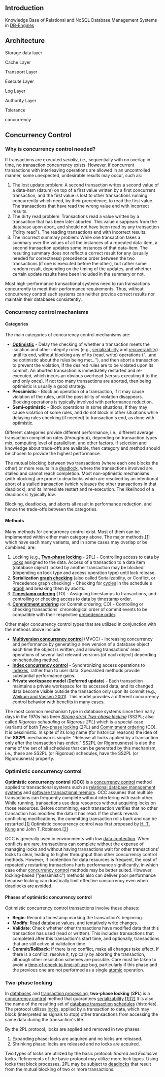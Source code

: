 ## Introduction



Knowledge Base of Relational and NoSQL Database Management Systems in [DB-Engines](https://db-engines.com/en/ranking)

## Architecture

Storage data layer

Cache Layer

Transport Layer

Execute Layer

Log Layer

Authority Layer

Tolerance  

concurrency 







## Concurrency Control

### Why is concurrency control needed?

If transactions are executed *serially*, i.e., sequentially with no overlap in time, no transaction concurrency exists. However, if concurrent transactions with interleaving operations are allowed in an uncontrolled manner, some unexpected, undesirable results may occur, such as:

1. The lost update problem: A second transaction writes a second value of a data-item (datum) on top of a first value written by a first concurrent transaction, and the first value is lost to other transactions running concurrently which need, by their precedence, to read the first value. The transactions that have read the wrong value end with incorrect results.
2. The dirty read problem: Transactions read a value written by a transaction that has been later aborted. This value disappears from the database upon abort, and should not have been read by any transaction ("dirty read"). The reading transactions end with incorrect results.
3. The incorrect summary problem: While one transaction takes a summary over the values of all the instances of a repeated data-item, a second transaction updates some instances of that data-item. The resulting summary does not reflect a correct result for any (usually needed for correctness) precedence order between the two transactions (if one is executed before the other), but rather some random result, depending on the timing of the updates, and whether certain update results have been included in the summary or not.

Most high-performance transactional systems need to run transactions concurrently to meet their performance requirements. Thus, without concurrency control such systems can neither provide correct results nor maintain their databases consistently.

###  Concurrency control mechanisms

#### Categories

The main categories of concurrency control mechanisms are:

- **[Optimistic](https://en.wikipedia.org/wiki/Optimistic_concurrency_control)** - Delay the checking of whether a transaction meets the isolation and other integrity rules (e.g., [serializability](https://en.wikipedia.org/wiki/Serializability) and [recoverability](https://en.wikipedia.org/wiki/Serializability#Correctness_-_recoverability)) until its end, without blocking any of its (read, write) operations ("...and be optimistic about the rules being met..."), and then abort a transaction to prevent the violation, if the desired rules are to be violated upon its commit. An aborted transaction is immediately restarted and re-executed, which incurs an obvious overhead (versus executing it to the end only once). If not too many transactions are aborted, then being optimistic is usually a good strategy.
- **Pessimistic** - Block an operation of a transaction, if it may cause violation of the rules, until the possibility of violation disappears. Blocking operations is typically involved with performance reduction.
- **Semi-optimistic** - Block operations in some situations, if they may cause violation of some rules, and do not block in other situations while delaying rules checking (if needed) to transaction's end, as done with optimistic.

Different categories provide different performance, i.e., different average transaction completion rates (*throughput*), depending on transaction types mix, computing level of parallelism, and other factors. If selection and knowledge about trade-offs are available, then category and method should be chosen to provide the highest performance.

The mutual blocking between two transactions (where each one blocks the other) or more results in a [deadlock](https://en.wikipedia.org/wiki/Deadlock), where the transactions involved are stalled and cannot reach completion. Most non-optimistic mechanisms (with blocking) are prone to deadlocks which are resolved by an intentional abort of a stalled transaction (which releases the other transactions in that deadlock), and its immediate restart and re-execution. The likelihood of a deadlock is typically low.

Blocking, deadlocks, and aborts all result in performance reduction, and hence the trade-offs between the categories.

#### Methods

Many methods for concurrency control exist. Most of them can be implemented within either main category above. The major methods,[[1\]](https://en.wikipedia.org/wiki/Concurrency_control#cite_note-Bern2009-1) which have each many variants, and in some cases may overlap or be combined, are:

1. Locking (e.g., **[Two-phase locking](https://en.wikipedia.org/wiki/Two-phase_locking)** - 2PL) - Controlling access to data by [locks](https://en.wikipedia.org/wiki/Lock_(computer_science)) assigned to the data. Access of a transaction to a data item (database object) locked by another transaction may be blocked (depending on lock type and access operation type) until lock release.
2. **Serialization [graph checking](https://en.wikipedia.org/wiki/Serializability#Testing_conflict_serializability)** (also called Serializability, or Conflict, or Precedence graph checking) - Checking for [cycles](https://en.wikipedia.org/wiki/Cycle_(graph_theory)) in the schedule's [graph](https://en.wikipedia.org/wiki/Directed_graph) and breaking them by aborts.
3. **[Timestamp ordering](https://en.wikipedia.org/wiki/Timestamp-based_concurrency_control)** (TO) - Assigning timestamps to transactions, and controlling or checking access to data by timestamp order.
4. **[Commitment ordering](https://en.wikipedia.org/wiki/Commitment_ordering)** (or Commit ordering; CO) - Controlling or checking transactions' chronological order of commit events to be compatible with their respective [precedence order](https://en.wikipedia.org/wiki/Serializability#Testing_conflict_serializability).

Other major concurrency control types that are utilized in conjunction with the methods above include:

- **[Multiversion concurrency control](https://en.wikipedia.org/wiki/Multiversion_concurrency_control)** (MVCC) - Increasing concurrency and performance by generating a new version of a database object each time the object is written, and allowing transactions' read operations of several last relevant versions (of each object) depending on scheduling method.
- **[Index concurrency control](https://en.wikipedia.org/wiki/Index_locking)** - Synchronizing access operations to [indexes](https://en.wikipedia.org/wiki/Index_(database)), rather than to user data. Specialized methods provide substantial performance gains.
- **Private workspace model** (**Deferred update**) - Each transaction maintains a private workspace for its accessed data, and its changed data become visible outside the transaction only upon its commit (e.g., [Weikum and Vossen 2001](https://en.wikipedia.org/wiki/Concurrency_control#Weikum01)). This model provides a different concurrency control behavior with benefits in many cases.

The most common mechanism type in database systems since their early days in the 1970s has been *[Strong strict Two-phase locking](https://en.wikipedia.org/wiki/Two-phase_locking)* (SS2PL; also called *Rigorous scheduling* or *Rigorous 2PL*) which is a special case (variant) of both [Two-phase locking](https://en.wikipedia.org/wiki/Two-phase_locking) (2PL) and [Commitment ordering](https://en.wikipedia.org/wiki/Commitment_ordering) (CO). It is pessimistic. In spite of its long name (for historical reasons) the idea of the **SS2PL** mechanism is simple: "Release all locks applied by a transaction only after the transaction has ended." SS2PL (or Rigorousness) is also the name of the set of all schedules that can be generated by this mechanism, i.e., these are SS2PL (or Rigorous) schedules, have the SS2PL (or Rigorousness) property.

### Optimistic concurrency control

**Optimistic concurrency control** (**OCC**) is a [concurrency control](https://en.wikipedia.org/wiki/Concurrency_control) method applied to transactional systems such as [relational database management systems](https://en.wikipedia.org/wiki/Relational_database_management_systems) and [software transactional memory](https://en.wikipedia.org/wiki/Software_transactional_memory). OCC assumes that multiple transactions can frequently complete without interfering with each other. While running, transactions use data resources without acquiring locks on those resources. Before committing, each transaction verifies that no other transaction has modified the data it has read. If the check reveals conflicting modifications, the committing transaction rolls back and can be restarted.[[1\]](https://en.wikipedia.org/wiki/Optimistic_concurrency_control#cite_note-1) Optimistic concurrency control was first proposed by [H. T. Kung](https://en.wikipedia.org/wiki/H._T._Kung) and John T. Robinson.[[2\]](https://en.wikipedia.org/wiki/Optimistic_concurrency_control#cite_note-KungRobinson1981-2)

OCC is generally used in environments with low [data contention](https://en.wikipedia.org/wiki/Block_contention). When conflicts are rare, transactions can complete without the expense of managing locks and without having transactions wait for other transactions' locks to clear, leading to higher throughput than other concurrency control methods. However, if contention for data resources is frequent, the cost of repeatedly restarting transactions hurts performance significantly, in which case other [concurrency control](https://en.wikipedia.org/wiki/Concurrency_control) methods may be better suited. However, locking-based ("pessimistic") methods also can deliver poor performance because locking can drastically limit effective concurrency even when deadlocks are avoided.



#### Phases of optimistic concurrency control

Optimistic concurrency control transactions involve these phases:

- **Begin**: Record a timestamp marking the transaction's beginning.
- **Modify**: Read database values, and tentatively write changes.
- **Validate**: Check whether other transactions have modified data that this transaction has used (read or written). This includes transactions that completed after this transaction's start time, and optionally, transactions that are still active at validation time.
- **Commit/Rollback**: If there is no conflict, make all changes take effect. If there is a conflict, resolve it, typically by aborting the transaction, although other resolution schemes are possible. Care must be taken to avoid a [time-of-check to time-of-use](https://en.wikipedia.org/wiki/Time-of-check_to_time-of-use) bug, particularly if this phase and the previous one are not performed as a single [atomic](https://en.wikipedia.org/wiki/Linearizability) operation.





### Two-phase locking
In [databases](https://en.wikipedia.org/wiki/Database) and [transaction processing](https://en.wikipedia.org/wiki/Transaction_processing), **two-phase locking** (**2PL**) is a [concurrency control](https://en.wikipedia.org/wiki/Concurrency_control) method that guarantees [serializability](https://en.wikipedia.org/wiki/Serializability).[[1\]](https://en.wikipedia.org/wiki/Two-phase_locking#cite_note-Bern1987-1)[[2\]](https://en.wikipedia.org/wiki/Two-phase_locking#cite_note-Weikum2001-2) It is also the name of the resulting set of [database transaction](https://en.wikipedia.org/wiki/Database_transaction) [schedules](https://en.wikipedia.org/wiki/Schedule_(computer_science)) (histories). The protocol utilizes [locks](https://en.wikipedia.org/wiki/Lock_(computer_science)), applied by a transaction to data, which may block (interpreted as signals to stop) other transactions from accessing the same data during the transaction's life.

By the 2PL protocol, locks are applied and removed in two phases:

1. Expanding phase: locks are acquired and no locks are released.
2. Shrinking phase: locks are released and no locks are acquired.

Two types of locks are utilized by the basic protocol: *Shared* and *Exclusive* locks. Refinements of the basic protocol may utilize more lock types. Using locks that block processes, 2PL may be subject to [deadlocks](https://en.wikipedia.org/wiki/Deadlock) that result from the mutual blocking of two or more transactions.
